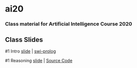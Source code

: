 # ai20

### Class material for Artificial Intelligence Course 2020

## Class Slides
#1 Intro [slide](https://info-ruc.github.io/ai20/intro.pdf) 
| [swi-prolog](https://www.swi-prolog.org/)

#1 Reasoning [slide](https://info-ruc.github.io/ai20/reasoning.pdf) 
| [Source Code](https://info-ruc.github.io/ai20/reason.pl)